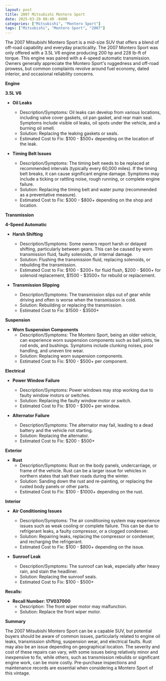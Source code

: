 ```yaml
---
layout: post
title: 2007 Mitsubishi Montero Sport
date: 2025-03-20 08:49 -0400
categories: ["Mitsubishi", "Montero Sport"]
tags: ["Mitsubishi", "Montero Sport", "2007"]
---
```

The 2007 Mitsubishi Montero Sport is a mid-size SUV that offers a blend of off-road capability and everyday practicality. The 2007 Montero Sport was only offered with a 3.5L V6 engine producing 200 hp and 228 lb-ft of torque. This engine was paired with a 4-speed automatic transmission. Owners generally appreciate the Montero Sport's ruggedness and off-road prowess, but common complaints revolve around fuel economy, dated interior, and occasional reliability concerns.

**Engine**

**3.5L V6**

*   **Oil Leaks**
    *   Description/Symptoms: Oil leaks can develop from various locations, including valve cover gaskets, oil pan gasket, and rear main seal. Symptoms include visible oil leaks, oil spots under the vehicle, and a burning oil smell.
    *   Solution: Replacing the leaking gaskets or seals.
    *   Estimated Cost to Fix: $100 - $500+ depending on the location of the leak.

*   **Timing Belt Issues**
    *   Description/Symptoms: The timing belt needs to be replaced at recommended intervals (typically every 60,000 miles). If the timing belt breaks, it can cause significant engine damage. Symptoms may include a ticking or rattling noise, rough running, or complete engine failure.
    *   Solution: Replacing the timing belt and water pump (recommended as a preventative measure).
    *   Estimated Cost to Fix: $300 - $800+ depending on the shop and location.

**Transmission**

**4-Speed Automatic**

*   **Harsh Shifting**
    *   Description/Symptoms: Some owners report harsh or delayed shifting, particularly between gears. This can be caused by worn transmission fluid, faulty solenoids, or internal damage.
    *   Solution: Flushing the transmission fluid, replacing solenoids, or rebuilding the transmission.
    *   Estimated Cost to Fix: $100 - $200+ for fluid flush, $200 - $600+ for solenoid replacement, $1500 - $3500+ for rebuild or replacement.

*   **Transmission Slipping**
    * Description/Symptoms: The transmission slips out of gear while driving and often is worse when the transmission is cold.
    * Solution: Rebuilding or replacing the transmission.
    * Estimated Cost to Fix: $1500 - $3500+

**Suspension**

*   **Worn Suspension Components**
    *   Description/Symptoms: The Montero Sport, being an older vehicle, can experience worn suspension components such as ball joints, tie rod ends, and bushings. Symptoms include clunking noises, poor handling, and uneven tire wear.
    *   Solution: Replacing worn suspension components.
    *   Estimated Cost to Fix: $100 - $500+ per component.

**Electrical**

*   **Power Window Failure**
    *   Description/Symptoms: Power windows may stop working due to faulty window motors or switches.
    *   Solution: Replacing the faulty window motor or switch.
    *   Estimated Cost to Fix: $100 - $300+ per window.

*   **Alternator Failure**
    *   Description/Symptoms: The alternator may fail, leading to a dead battery and the vehicle not starting.
    *   Solution: Replacing the alternator.
    *   Estimated Cost to Fix: $200 - $500+

**Exterior**

*   **Rust**
    * Description/Symptoms: Rust on the body panels, undercarriage, or frame of the vehicle. Rust can be a larger issue for vehicles in northern states that salt their roads during the winter.
    * Solution: Sanding down the rust and re-painting, or replacing the rusted body panels or other parts.
    * Estimated Cost to Fix: $100 - $1000+ depending on the rust.

**Interior**

*   **Air Conditioning Issues**
    *   Description/Symptoms: The air conditioning system may experience issues such as weak cooling or complete failure. This can be due to refrigerant leaks, a faulty compressor, or a clogged condenser.
    *   Solution: Repairing leaks, replacing the compressor or condenser, and recharging the refrigerant.
    *   Estimated Cost to Fix: $100 - $800+ depending on the issue.

* **Sunroof Leak**
    * Description/Symptoms: The sunroof can leak, especially after heavy rain, and stain the headliner.
    * Solution: Replacing the sunroof seals.
    * Estimated Cost to Fix: $100 - $500+

**Recalls:**

*   **Recall Number: 17V037000**
    *   Description: The front wiper motor may malfunction.
    *   Solution: Replace the front wiper motor.

**Summary**

The 2007 Mitsubishi Montero Sport can be a capable SUV, but potential buyers should be aware of common issues, particularly related to engine oil leaks, transmission shifting, suspension wear, and electrical faults. Rust may also be an issue depending on geographical location. The severity and cost of these repairs can vary, with some issues being relatively minor and inexpensive to fix, while others, such as transmission rebuilds or significant engine work, can be more costly. Pre-purchase inspections and maintenance records are essential when considering a Montero Sport of this vintage.

